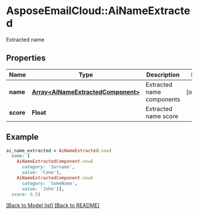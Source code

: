 # AsposeEmailCloud::AiNameExtracted

Extracted name             

## Properties
Name | Type | Description | Notes
---- | ---- | ----------- | -----
**name** |[**Array&lt;AiNameExtractedComponent&gt;**](AiNameExtractedComponent.md) | Extracted name components              | [optional] 
**score** |**Float** | Extracted name score              | 


## Example
```ruby
ai_name_extracted = AiNameExtracted.new(
  name: [
    AiNameExtractedComponent.new(
      category: 'Surname',
      value: 'Cane'),
    AiNameExtractedComponent.new(
      category: 'SomeName',
      value: 'John')],
  score: 0.5)
```


[[Back to Model list]](Models.md) [[Back to README]](README.md)
